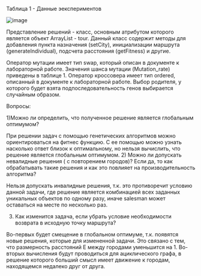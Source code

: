 
Таблица 1 - Данные эекспериментов

![image](https://user-images.githubusercontent.com/58371161/225365736-779c06a4-7ee3-4c26-a79c-f2279c2463c3.png)

Представление решений  - класс, основным атрибутом которого является объект ArrayList<City> - tour. Данный класс содержит методы для добавления пункта назначения (setCity), инициализации маршрута (generateIndividual), подсчета расстояния (getFitness) и другие.
 
Оператор мутации имеет тип swap, который описан в документе к лабораторной работе. Значения шанса мутации (Mutation_rate) приведены в таблице 1.
Оператор кроссовера имеет тип ordered, описанный в документе к лабораторной работе. Выбор родителя, у которого будет взята подпоследовательность генов выбирается случайным образом.

Вопросы:
 
1)Можно ли определить, что полученное решение является глобальным оптимумом?
 
При решении задач с помощью генетических алгоритмов можно ориентироваться на фитнес функцию. С ее помощью можно узнать насколько ответ близок к оптимальному, но нельзя вычислить, что решение является глобальным оптимумом.
2) Можно ли допускать невалидные решения ( с повторением городов)? Если да, то как обрабатывать такие решения и как это повлияет на производительность алгоритма?
 
Нельзя допускать инвалидные решения, т.к. это противоречит условию данной задачи, где решение является комбинацией всех заданных уникальных объектов по одному разу, иначе salesman может оставаться на месте по несколько раз.
 
3) Как изменится задача, если убрать условие необходимости возврата в исходную точку маршрута?
 
Во-первых будет смещение в глобальном оптимуме, т.к. появятся новые решения, которые для измененной задачи. Это связано с тем, что размерность расстояний E между городами уменьшится на 1. Во-вторых вычисления будут проводиться для ациклического графа, в решение которого больший смысл имеет движение к городам, находящемся недалеко друг от друга.
